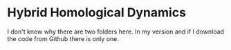 # Hybrid Homological Dynamics

I don't know why there are two folders here. In my version and if I download the code from Github there is only one.
